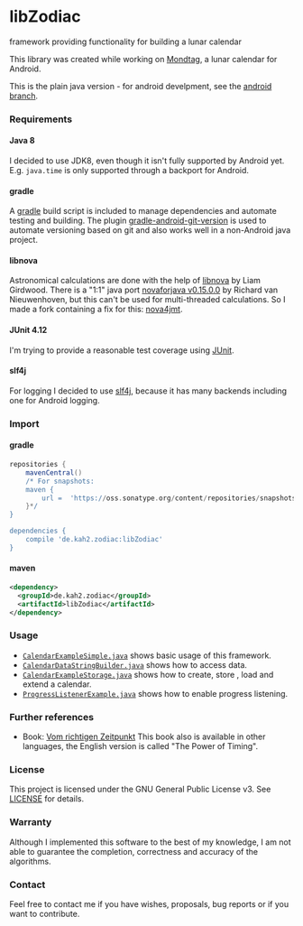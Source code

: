 # libZodiac
framework providing functionality for building a lunar calendar

This library was created while working on [Mondtag](https://github.com/kahles/mondtag), a lunar calendar for Android.

This is the plain java version - for android develpment, see the [android branch](https://github.com/kahles/libZodiac/tree/android).

### Requirements

#### Java 8
I decided to use JDK8, even though it isn't fully supported by Android yet. E.g. `java.time` is only supported through a backport for 
Android.

#### gradle
A [gradle](https://gradle.org) build script is included to manage dependencies and automate testing and building. The plugin 
[gradle-android-git-version](https://github.com/gladed/gradle-android-git-version) is used to automate versioning based on git and also 
works well in a non-Android java project.

#### libnova
Astronomical calculations are done with the help of [libnova](http://libnova.sourceforge.net/) by Liam Girdwood.
There is a "1:1" java port [novaforjava v0.15.0.0](http://novaforjava.sourceforge.net/) by Richard van Nieuwenhoven, but this can't be used
for multi-threaded calculations.
So I made a fork containing a fix for this: [nova4jmt](https://github.com/kahles/nova4jmt).

#### JUnit 4.12
I'm trying to provide a reasonable test coverage using [JUnit](http://junit.org).

#### slf4j
For logging I decided to use [slf4j](http://www.slf4j.org/), because it has many backends including one for Android logging.

### Import
#### gradle
```groovy
repositories {
    mavenCentral()
    /* For snapshots:
    maven {
        url =  'https://oss.sonatype.org/content/repositories/snapshots/'
    }*/
}

dependencies {
    compile 'de.kah2.zodiac:libZodiac'
}
```

#### maven
```xml
<dependency>
  <groupId>de.kah2.zodiac</groupId>
  <artifactId>libZodiac</artifactId>
</dependency>
```

### Usage
- [`CalendarExampleSimple.java`](src/test/java/de/kah2/libZodiac/example/CalendarExampleSimple.java) shows basic usage of this framework.
- [`CalendarDataStringBuilder.java`](src/test/java/de/kah2/libZodiac/example/CalendarDataStringBuilder.java) shows how to access data. 
- [`CalendarExampleStorage.java`](src/test/java/de/kah2/libZodiac/example/CalendarExampleStorage.java) shows how to create, store , load and
extend a calendar.
- [`ProgressListenerExample.java`](src/test/java/de/kah2/libZodiac/example/ProgressListenerExample.java) shows how to enable progress 
listening.

### Further references
- Book: [Vom richtigen Zeitpunkt](http://www.paungger-poppe.com/index.php/de/publikationen/unsere-buecher/vom-richtigen-zeitpunkt) This book
also is available in other languages, the English version is called "The Power of Timing".

### License
This project is licensed under the GNU General Public License v3. See [LICENSE](LICENSE) for details.

### Warranty
Although I implemented this software to the best of my knowledge, I am not able to guarantee the completion, correctness and accuracy of the
algorithms.

### Contact
Feel free to contact me if you have wishes, proposals, bug reports or if you want to contribute.
